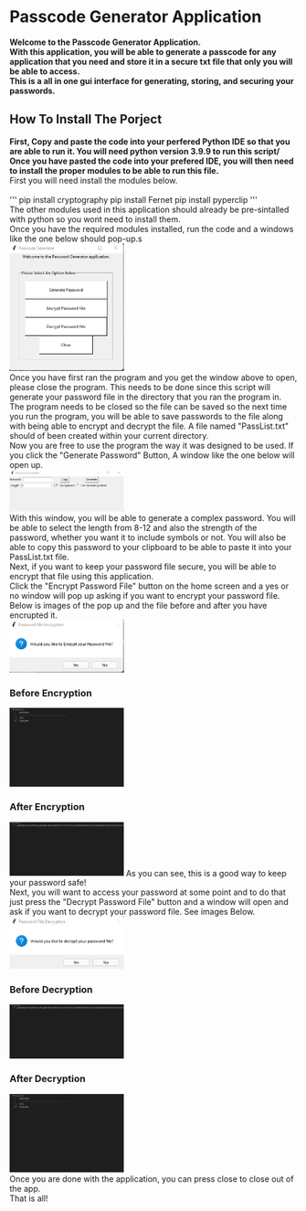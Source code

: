 <h1>Passcode Generator Application</h1>
<b>
Welcome to the Passcode Generator Application.<br>
With this application, you will be able to generate a passcode for any application that you need and store it in a secure txt file that only you will be able to access.<br>
This is a all in one gui interface for generating, storing, and securing your passwords.
</b>

<h2>How To Install The Porject<br></h2>
<b>
First, Copy and paste the code into your perfered Python IDE so that you are able to run it. You will need python version 3.9.9 to run this script/<br>
Once you have pasted the code into your prefered IDE, you will then need to install the proper modules to be able to run this file.<br>
</b>
First you will need install the modules below. <br>
<br>
'''
pip install cryptography
pip install Fernet
pip install pyperclip
'''
<br>
The other modules used in this application should already be pre-sintalled with python so you wont need to install them.
<br>
Once you have the required modules installed, run the code and a windows like the one below should pop-up.s
<br>
<img src="HomeScreen.png" alt="a" width="200"/>
<br>
Once you have first ran the program and you get the window above to open, please close the program.  This needs to be done since this script will generate your password file in the directory that you ran the program in.  The program needs to be closed so the file can be saved so the next time you run the program, you will be able to save passwords to the file along with being able to encrypt and decrypt the file. A file named "PassList.txt" should of been created within your current directory.
<br>
Now you are free to use the program the way it was designed to be used.  If you click the "Generate Password" Button, A window like the one below will open up.
<br>
<img src="PassGen.png" alt="a" width="200"/>
<br>
With this window, you will be able to generate a complex password.  You will be able to select the length from 8-12 and also the strength of the password, whether you want it to include symbols or not.  You will also be able to copy this password to your clipboard to be able to paste it into your PassList.txt file.
<br>
Next, if you want to keep your password file secure, you will be able to encrypt that file using this application.
<br>
Click the "Encrypt Password File" button on the home screen and a yes or no window will pop up asking if you want to encrypt your password file. Below is images of the pop up and the file before and after you have encrupted it.
<br>
<img src="EnPass.png" alt="a" width="200"/>
<br>
<h3>Before Encryption</h3>
<img src="PassList.png" alt="a" width="200"/>
<br>
<h3>After Encryption</h3>
<img src="EnPassList.png" alt="a" width="200"/>
As you can see, this is a good way to keep your password safe!
<br>
Next, you will want to access your password at some point and to do that just press the "Decrypt Password File" button and a window will open and ask if you want to decrypt your password file. See images Below.
<br>
<img src="DePass.png" alt="a" width="200"/>
<br>
<h3>Before Decryption</h3>
<img src="EnPassList.png" alt="a" width="200"/>
<br>
<h3>After Decryption</h3>
<img src="PassList.png" alt="a" width="200"/>
<br>
Once you are done with the application, you can press close to close out of the app.
<br>
That is all!

